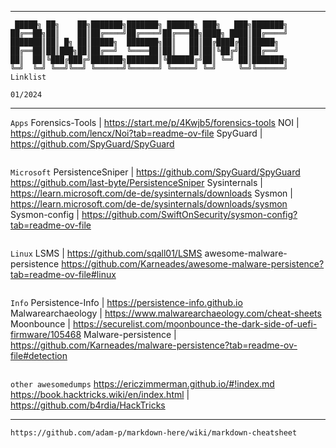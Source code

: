 ----

```
 █████╗ ██╗    ██╗███████╗███████╗ ██████╗ ███╗   ███╗███████╗ 
██╔══██╗██║    ██║██╔════╝██╔════╝██╔═══██╗████╗ ████║██╔════╝ 
███████║██║ █╗ ██║█████╗  ███████╗██║   ██║██╔████╔██║█████╗   
██╔══██║██║███╗██║██╔══╝  ╚════██║██║   ██║██║╚██╔╝██║██╔══╝   
██║  ██║╚███╔███╔╝███████╗███████║╚██████╔╝██║ ╚═╝ ██║███████╗ 
╚═╝  ╚═╝ ╚══╝╚══╝ ╚══════╝╚══════╝ ╚═════╝ ╚═╝     ╚═╝╚══════╝ Linklist
                                                                01/2024
```
----

`Apps`
Forensics-Tools   | https://start.me/p/4Kwjb5/forensics-tools 
NOI |  https://github.com/lencx/Noi?tab=readme-ov-file 
SpyGuard | https://github.com/SpyGuard/SpyGuard 
```
```
`Microsoft`
PersistenceSniper | https://github.com/SpyGuard/SpyGuard https://github.com/last-byte/PersistenceSniper
Sysinternals | https://learn.microsoft.com/de-de/sysinternals/downloads
Sysmon | https://learn.microsoft.com/de-de/sysinternals/downloads/sysmon
Sysmon-config | https://github.com/SwiftOnSecurity/sysmon-config?tab=readme-ov-file
```
```
`Linux`
LSMS | https://github.com/sqall01/LSMS
awesome-malware-persistence https://github.com/Karneades/awesome-malware-persistence?tab=readme-ov-file#linux
```
```
`Info`
Persistence-Info | https://persistence-info.github.io
Malwarearchaeology | https://www.malwarearchaeology.com/cheat-sheets
Moonbounce | https://securelist.com/moonbounce-the-dark-side-of-uefi-firmware/105468
Malware-persistence | https://github.com/Karneades/malware-persistence?tab=readme-ov-file#detection
```
```
`other awesomedumps`
https://ericzimmerman.github.io/#!index.md
https://book.hacktricks.wiki/en/index.html | https://github.com/b4rdia/HackTricks
 
----

  
```
https://github.com/adam-p/markdown-here/wiki/markdown-cheatsheet
```
